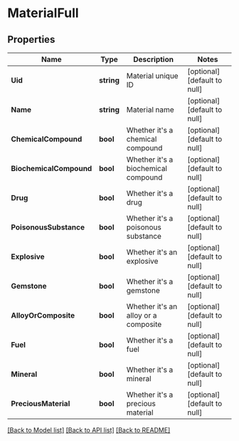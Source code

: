# MaterialFull

## Properties
Name | Type | Description | Notes
------------ | ------------- | ------------- | -------------
**Uid** | **string** | Material unique ID | [optional] [default to null]
**Name** | **string** | Material name | [optional] [default to null]
**ChemicalCompound** | **bool** | Whether it&#39;s a chemical compound | [optional] [default to null]
**BiochemicalCompound** | **bool** | Whether it&#39;s a biochemical compound | [optional] [default to null]
**Drug** | **bool** | Whether it&#39;s a drug | [optional] [default to null]
**PoisonousSubstance** | **bool** | Whether it&#39;s a poisonous substance | [optional] [default to null]
**Explosive** | **bool** | Whether it&#39;s an explosive | [optional] [default to null]
**Gemstone** | **bool** | Whether it&#39;s a gemstone | [optional] [default to null]
**AlloyOrComposite** | **bool** | Whether it&#39;s an alloy or a composite | [optional] [default to null]
**Fuel** | **bool** | Whether it&#39;s a fuel | [optional] [default to null]
**Mineral** | **bool** | Whether it&#39;s a mineral | [optional] [default to null]
**PreciousMaterial** | **bool** | Whether it&#39;s a precious material | [optional] [default to null]

[[Back to Model list]](../README.md#documentation-for-models) [[Back to API list]](../README.md#documentation-for-api-endpoints) [[Back to README]](../README.md)


